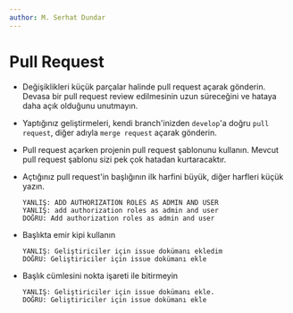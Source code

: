 ```yaml
---
author: M. Serhat Dundar
---
```


Pull Request
============

- Değişiklikleri küçük parçalar halinde pull request açarak gönderin. Devasa bir pull request review edilmesinin uzun
  süreceğini ve hataya daha açık olduğunu unutmayın.

- Yaptığınız geliştirmeleri, kendi branch'inizden `develop`'a doğru `pull request`, diğer adıyla `merge request` açarak
  gönderin.

- Pull request açarken projenin pull request şablonunu kullanın. Mevcut pull request şablonu sizi pek çok hatadan
  kurtaracaktır.

- Açtığınız pull request'in başlığının ilk harfini büyük, diğer harfleri küçük yazın.

      YANLIŞ: ADD AUTHORIZATION ROLES AS ADMIN AND USER
      YANLIŞ: add authorization roles as admin and user
      DOĞRU: Add authorization roles as admin and user

- Başlıkta emir kipi kullanın

      YANLIŞ: Geliştiriciler için issue dokümanı ekledim
      DOĞRU: Geliştiriciler için issue dokümanı ekle

- Başlık cümlesini nokta işareti ile bitirmeyin

      YANLIŞ: Geliştiriciler için issue dokümanı ekle.
      DOĞRU: Geliştiriciler için issue dokümanı ekle
